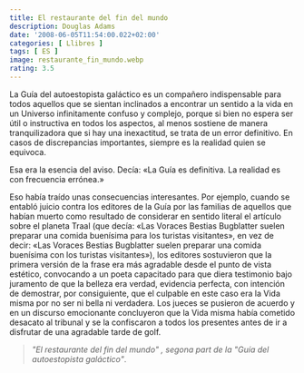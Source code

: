 ```yaml
---
title: El restaurante del fin del mundo 
description: Douglas Adams
date: '2008-06-05T11:54:00.022+02:00'
categories: [ Llibres ]
tags: [ ES ]
image: restaurante_fin_mundo.webp
rating: 3.5
---
```


La Guía del autoestopista galáctico es un compañero indispensable para todos aquellos que se sientan inclinados a encontrar un sentido a la vida en un Universo infinitamente confuso y complejo, porque si bien no espera ser útil o instructiva en todos los aspectos, al menos sostiene de manera tranquilizadora que si hay una inexactitud, se trata de un error definitivo. En casos de discrepancias importantes, siempre es la realidad quien se equivoca.

Esa era la esencia del aviso. Decía: «La Guía es definitiva. La realidad es con frecuencia errónea.»

Eso había traído unas consecuencias interesantes. Por ejemplo, cuando se entabló juicio contra los editores de la Guía por las familias de aquellos que habían muerto como resultado de considerar en sentido literal el artículo sobre el planeta Traal (que decía: «Las Voraces Bestias Bugblatter suelen preparar una comida buenísima para los turistas visitantes», en vez de decir: «Las Voraces Bestias Bugblatter suelen preparar una comida buenísima con los turistas visitantes»), los editores sostuvieron que la primera versión de la frase era más agradable desde el punto de vista estético, convocando a un poeta capacitado para que diera testimonio bajo juramento de que la belleza era verdad, evidencia perfecta, con intención de demostrar, por consiguiente, que el culpable en este caso era la Vida misma por no ser ni bella ni verdadera. Los jueces se pusieron de acuerdo y en un discurso emocionante concluyeron que la Vida misma había cometido desacato al tribunal y se la confiscaron a todos los presentes antes de ir a disfrutar de una agradable tarde de golf.


> *"El restaurante del fin del mundo" , segona part de la "Guía del autoestopista galáctico"*.
